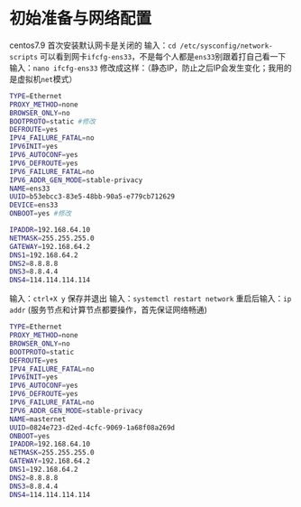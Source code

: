 # 初始准备与网络配置

centos7.9 首次安装默认网卡是关闭的
输入：`cd /etc/sysconfig/network-scripts`
可以看到网卡`ifcfg-ens33`，不是每个人都是`ens33`别跟着打自己看一下
输入：`nano ifcfg-ens33`
修改成这样：（静态IP，防止之后IP会发生变化；我用的是虚拟机`net`模式）
```bash
TYPE=Ethernet
PROXY_METHOD=none
BROWSER_ONLY=no
BOOTPROTO=static #修改
DEFROUTE=yes
IPV4_FAILURE_FATAL=no
IPV6INIT=yes
IPV6_AUTOCONF=yes
IPV6_DEFROUTE=yes
IPV6_FAILURE_FATAL=no
IPV6_ADDR_GEN_MODE=stable-privacy
NAME=ens33
UUID=b53ebcc3-83e5-48bb-90a5-e779cb712629
DEVICE=ens33
ONBOOT=yes #修改

IPADDR=192.168.64.10
NETMASK=255.255.255.0
GATEWAY=192.168.64.2
DNS1=192.168.64.2
DNS2=8.8.8.8
DNS3=8.8.4.4
DNS4=114.114.114.114
```

输入：`ctrl+X y` 保存并退出
输入：`systemctl restart network`
重启后输入：`ip addr`
(服务节点和计算节点都要操作，首先保证网络畅通)
```bash
TYPE=Ethernet
PROXY_METHOD=none
BROWSER_ONLY=no
BOOTPROTO=static
DEFROUTE=yes
IPV4_FAILURE_FATAL=no
IPV6INIT=yes
IPV6_AUTOCONF=yes
IPV6_DEFROUTE=yes
IPV6_FAILURE_FATAL=no
IPV6_ADDR_GEN_MODE=stable-privacy
NAME=masternet
UUID=0824e723-d2ed-4cfc-9069-1a68f08a269d
ONBOOT=yes
IPADDR=192.168.64.10
NETMASK=255.255.255.0
GATEWAY=192.168.64.2
DNS1=192.168.64.2
DNS2=8.8.8.8
DNS3=8.8.4.4
DNS4=114.114.114.114
```